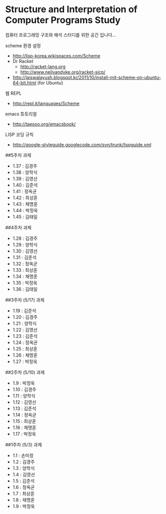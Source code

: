Structure and Interpretation of Computer Programs Study
====
컴퓨터 프로그래밍 구조와 해석 스터디를 위한 공간 입니다...

scheme 환경 설정
- http://lisp-korea.wikispaces.com/Scheme
- Dr Racket
  - http://racket-lang.org
  - http://www.neilvandyke.org/racket-sicp/
- http://jaiswalayush.blogspot.kr/2011/10/install-mit-scheme-on-ubuntu-64-bit.html (for Ubuntu)

웹 REPL
- http://repl.it/languages/Scheme

emacs 튜토리얼
- http://taesoo.org/emacsbook/

LISP 코딩 규칙
- http://google-styleguide.googlecode.com/svn/trunk/lispguide.xml
 

##5주차 과제
- 1.37 : 김경주
- 1.38 : 양학식
- 1.39 : 김영선
- 1.40 : 김준석
- 1.41 : 정옥균
- 1.42 : 최상훈
- 1.43 : 채명훈
- 1.44 : 박정욱
- 1.45 : 김태일

##4주차 과제
- 1.28 : 김경주
- 1.29 : 양학식
- 1.30 : 김영선
- 1.31 : 김준석
- 1.32 : 정옥균
- 1.33 : 최상훈
- 1.34 : 채명훈
- 1.35 : 박정욱
- 1.36 : 김태일

##3주차 (5/17) 과제
- 1.19 : 김준석
- 1.20 : 김경주
- 1.21 : 양학식
- 1.22 : 김영선
- 1.23 : 김준석
- 1.24 : 정옥균
- 1.25 : 최상훈
- 1.26 : 채명훈
- 1.27 : 박정욱


##2주차 (5/10) 과제
- 1.9 : 박정욱
- 1.10 : 김경주
- 1.11 : 양학식
- 1.12 : 김영선
- 1.13 : 김준석
- 1.14 : 정옥균
- 1.15 : 최상훈
- 1.16 : 채명훈
- 1.17 : 박정욱

##1주차 (5/3) 과제
- 1.1 : 손미정
- 1.2 : 김경주
- 1.3 : 양학식
- 1.4 : 김영선
- 1.5 : 김준석
- 1.6 : 정옥균
- 1.7 : 최상훈
- 1.8 : 채명훈
- 1.9 : 박정욱
